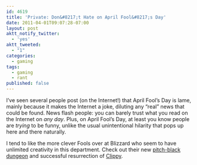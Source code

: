 ```yaml
---
id: 4619
title: 'Private: Don&#8217;t Hate on April Fool&#8217;s Day'
date: 2011-04-01T09:07:28-07:00
layout: post
aktt_notify_twitter:
  - 'yes'
aktt_tweeted:
  - "1"
categories:
  - gaming
tags:
  - gaming
  - rant
published: false
---
```

I&#8217;ve seen several people post (on the Internet!) that April Fool&#8217;s Day is lame, mainly because it makes the Internet a joke, diluting any &#8220;real&#8221; news that could be found. News flash people: you can barely trust what you read on the Internet on _any day_. Plus, on April Fool&#8217;s Day, at least you know people are _trying_ to be funny, unlike the usual unintentional hilarity that pops up here and there naturally.

I tend to like the more clever Fools over at Blizzard who seem to have unlimited creativity in this department. Check out their new [pitch-black dungeon](http://us.battle.net/wow/en/blog/2568252#blog) and successful resurrection of [Clippy](http://us.battle.net/wow/en/blog/2568248#blog).
